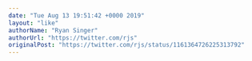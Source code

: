 ```yaml
---
date: "Tue Aug 13 19:51:42 +0000 2019"
layout: "like"
authorName: "Ryan Singer"
authorUrl: "https://twitter.com/rjs"
originalPost: "https://twitter.com/rjs/status/1161364726225313792"
---
```

